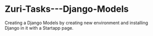 # Zuri-Tasks---Django-Models
Creating a  Django Models by creating new environment and installing Django in it with a Startapp page.
